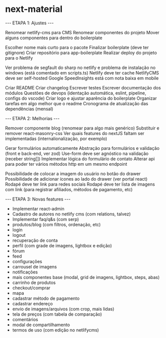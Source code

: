 # next-material

--- ETAPA 1: Ajustes ---

Renomear netlify-cms para CMS
Renomear componentes do projeto
Mover alguns componentes para dentro do boilerplate

Escolher nome mais curto para o pacote
Finalizar boilerplate (deve ter gitignore)
Criar repositório para app-boilerplate
Realizar deploy do projeto para o Netlify

Ver problema de segfault do sharp no netlify e problema de instalação no windows (está comentado em scripts.ts)
Netlify deve ter cache
NetlifyCMS deve ser self-hosted
Google SpeedInsights está com nota baixa em mobile

Criar README
Criar changelog
Escrever testes
Escrever documentação dos módulos
Questões de devops (identação automática, eslint, pipeline, configs do vscode)
Criar logo e ajustar aparência do boilerplate
Organizar tarefas em algo melhor que o readme
Cronograma de atualização das dependências (mensal)

--- ETAPA 2: Melhorias ---

Remover componente blog (renomear para algo mais genérico)
Substituir e remover react-masonry-css
Ver quais features do nextJS faltam ser implementadas (internalionalização, por exemplo)

Gerar formulários automaticamente
Abstração para formulários e validação (front e back-end, ver zod)
Use-form deve ser agnóstico na validação (receber string[])
Implementar lógica do formulário de contato
Alterar api para poder ter vários métodos http em um mesmo endpoint

Possibilidade de colocar a imagem do usuário no botão do drawer
Possibilidade de adicionar ícones ao lado do drawer (ver portal react)
Rodapé deve ter link para redes sociais
Rodapé deve ter lista de imagens com link (para registrar afiliados, métodos de pagamento, etc)

--- ETAPA 3: Novas features ---

- Implementar react-admin
- Cadastro de autores no netlify cms (com relations, talvez)
- Implementar faq/q&s (com serp)
- produtos/blog (com filtros, ordenação, etc)
- login
- logout
- recuperação de conta
- perfil (com grade de imagens, lightbox e edição)
- fórum
- feed
- configurações
- carrousel de imagens
- notificações
- mais componentes base (modal, grid de imagens, lightbox, steps, abas)
- carrinho de produtos
- checkout/comprar
- mapa
- cadastrar método de pagamento
- cadastrar endereço
- envio de imagens/arquivos (com crop, mais lidas)
- tela de preços (com tabela de comparação)
- comentários
- modal de compartilhamento
- termos de uso (com edição no netlifycms)
